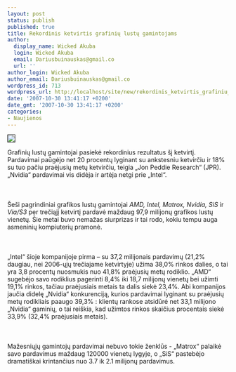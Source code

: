 ```yaml
---
layout: post
status: publish
published: true
title: Rekordinis ketvirtis grafinių lustų gamintojams
author:
  display_name: Wicked Akuba
  login: Wicked Akuba
  email: Dariusbuinauskas@gmail.co
  url: ''
author_login: Wicked Akuba
author_email: Dariusbuinauskas@gmail.co
wordpress_id: 713
wordpress_url: http://localhost/site/new/rekordinis_ketvirtis_grafiniu_lustu_gamintojams/
date: '2007-10-30 13:41:17 +0200'
date_gmt: '2007-10-30 13:41:17 +0200'
categories:
- Naujienos
---
```

<div class="imgright"><img src="http://www.dansdata.com/images/eclone/eclonecard320.jpg" border="1"></div>
<p>Grafinių lustų gamintojai pasiekė rekordinius rezultatus šį ketvirtį. Pardavimai paūgėjo net 20 procentų lyginant su ankstesniu ketvirčiu ir 18% su tuo pačiu praėjusių metų ketvirčiu, teigia „Jon Peddie Research“ (JPR).  „Nvidia“ pardavimai vis didėja ir artėja netgi prie „Intel“.<br />
<br><br />
<br>Šeši pagrindiniai grafikos lustų gamintojai <i>AMD, Intel, Matrox, Nvidia, SiS</i> ir <i>Via/S3</i>  per trečiąjį ketvirtį pardavė maždaug 97,9 milijonų grafikos lustų vienetų. Šie metai buvo nemažas siurprizas ir tai rodo, kokiu tempu auga asmeninių kompiuterių pramonė.<br />
<br><br />
<br>„Intel“ šioje kompanijoje pirma – su  37,2 milijonais pardavimų (21,2% daugiau, nei 2006-ųjų trečiajame ketvirtyje) užima 38,0% rinkos dalies, o tai yra 3,8 procentų nuosmukis nuo 41,8% praėjusių metų rodiklio. „AMD“ sugebėjo savo rodiklius pagerinti 8,4% iki 18,7 milijonų vienetų bei užimti 19,1% rinkos, tačiau praėjusiais metais ta dalis siekė 23,4%. Abi kompanijos jaučia didelę „Nvidia“ konkurenciją, kurios pardavimai lyginant su praėjusių metų rodikliais paaugo 39,3% : klientų rankose atsidūrė net 33,1 milijono „Nvidia“ gaminių, o tai reiškia, kad užimtos rinkos skaičius procentais siekė 33,9% (32,4%  praėjusiais metais).<br />
<br><br />
<br>Mažesniųjų gamintojų pardavimai nebuvo tokie ženklūs - „Matrox“ palaikė savo pardavimus maždaug 120000 vienetų lygyje, o „SiS“ pastebėjo dramatiškai krintančius nuo 3.7 ik 2.1 milijonų pardavimus.</p>
